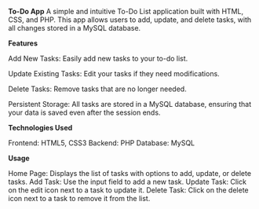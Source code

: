**To-Do App**
A simple and intuitive To-Do List application built with HTML, CSS, and PHP. This app allows users to add, update, and delete tasks, with all changes stored in a MySQL database.

**Features**

Add New Tasks: 
              Easily add new tasks to your to-do list.

Update Existing Tasks: 
                      Edit your tasks if they need modifications.

Delete Tasks: 
              Remove tasks that are no longer needed.

Persistent Storage: All tasks are stored in a MySQL database, ensuring that your data is saved even after the session ends.

**Technologies Used**

Frontend: HTML5, CSS3
Backend: PHP
Database: MySQL

**Usage**

Home Page: Displays the list of tasks with options to add, update, or delete tasks.
Add Task: Use the input field to add a new task.
Update Task: Click on the edit icon next to a task to update it.
Delete Task: Click on the delete icon next to a task to remove it from the list.